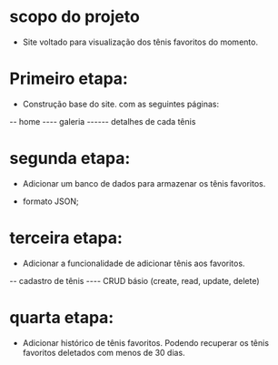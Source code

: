 # scopo do projeto

- Site voltado para visualização dos tênis favoritos do momento.

# Primeiro etapa:
- Construção base do site. com as seguintes páginas:

-- home
---- galeria
------ detalhes de cada tênis

# segunda etapa:
- Adicionar um banco de dados para armazenar os tênis favoritos.

- formato JSON;

# terceira etapa:
- Adicionar a funcionalidade de adicionar tênis aos favoritos.

-- cadastro de tênis
---- CRUD básio (create, read, update, delete)

# quarta etapa:
- Adicionar histórico de tênis favoritos. Podendo recuperar os tênis favoritos deletados com menos de 30 dias.